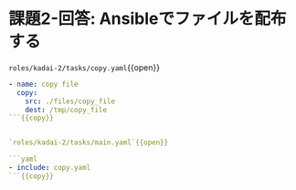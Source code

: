 # 課題2-回答: Ansibleでファイルを配布する

`roles/kadai-2/tasks/copy.yaml`{{open}}

```yaml
- name: copy file
  copy:
    src: ./files/copy_file
    dest: /tmp/copy_file
```{{copy}}


`roles/kadai-2/tasks/main.yaml`{{open}}

```yaml
- include: copy.yaml
```{{copy}}
